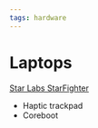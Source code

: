```yaml
---
tags: hardware
---
```

# Laptops
[Star Labs StarFighter](https://starlabs.systems/pages/starfighter)
- Haptic trackpad
- Coreboot